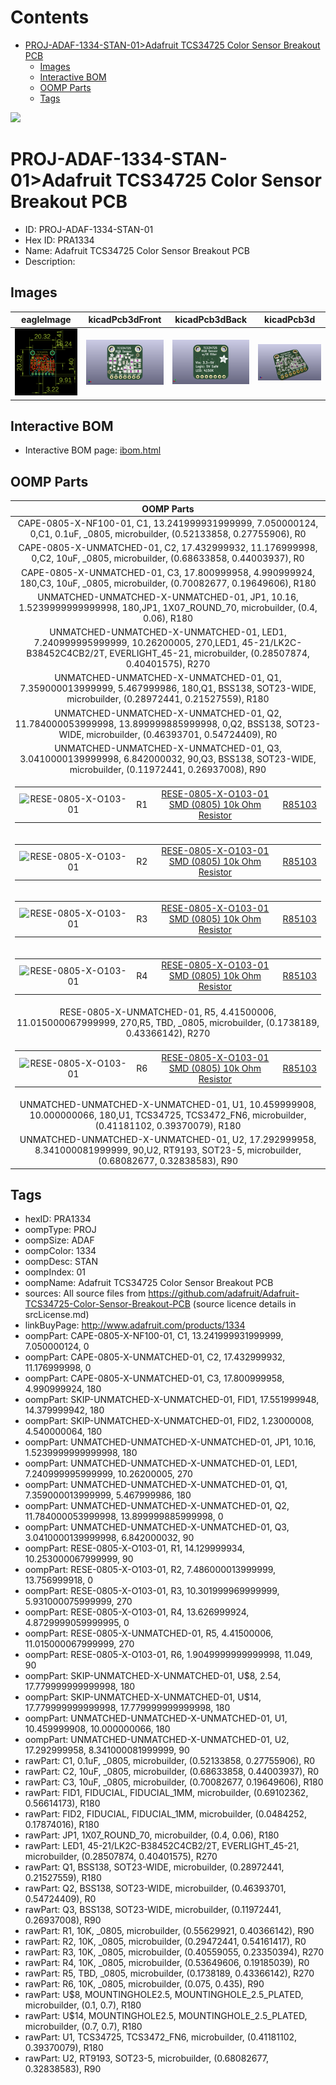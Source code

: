 



Contents
========

* [PROJ-ADAF-1334-STAN-01>Adafruit TCS34725 Color Sensor Breakout PCB](#proj-adaf-1334-stan-01adafruit-tcs34725-color-sensor-breakout-pcb)
	* [Images](#images)
	* [Interactive BOM](#interactive-bom)
	* [OOMP Parts](#oomp-parts)
	* [Tags](#tags)
  
![][im]
# PROJ-ADAF-1334-STAN-01>Adafruit TCS34725 Color Sensor Breakout PCB

- ID: PROJ-ADAF-1334-STAN-01
- Hex ID: PRA1334
- Name: Adafruit TCS34725 Color Sensor Breakout PCB
- Description: 

## Images
  
  

|eagleImage|kicadPcb3dFront|kicadPcb3dBack|kicadPcb3d|
| :---: | :---: | :---: | :---: |
|[![eagleImage](eagleImage_140.png)](eagleImage_600.png)|[![kicadPcb3dFront](kicadPcb3dFront_140.png)](kicadPcb3dFront_600.png)|[![kicadPcb3dBack](kicadPcb3dBack_140.png)](kicadPcb3dBack_600.png)|[![kicadPcb3d](kicadPcb3d_140.png)](kicadPcb3d_600.png)|

## Interactive BOM

- Interactive BOM page: [ibom.html](kicad/bom/ibom.html)

## OOMP Parts
  

|OOMP Parts|
| :---: |
|CAPE-0805-X-NF100-01, C1, 13.241999931999999, 7.050000124, 0,C1, 0.1uF, _0805, microbuilder, (0.52133858, 0.27755906), R0|
|CAPE-0805-X-UNMATCHED-01, C2, 17.432999932, 11.176999998, 0,C2, 10uF, _0805, microbuilder, (0.68633858, 0.44003937), R0|
|CAPE-0805-X-UNMATCHED-01, C3, 17.800999958, 4.990999924, 180,C3, 10uF, _0805, microbuilder, (0.70082677, 0.19649606), R180|
|UNMATCHED-UNMATCHED-X-UNMATCHED-01, JP1, 10.16, 1.5239999999999998, 180,JP1, 1X07_ROUND_70, microbuilder, (0.4, 0.06), R180|
|UNMATCHED-UNMATCHED-X-UNMATCHED-01, LED1, 7.240999995999999, 10.26200005, 270,LED1, 45-21/LK2C-B38452C4CB2/2T, EVERLIGHT_45-21, microbuilder, (0.28507874, 0.40401575), R270|
|UNMATCHED-UNMATCHED-X-UNMATCHED-01, Q1, 7.359000013999999, 5.467999986, 180,Q1, BSS138, SOT23-WIDE, microbuilder, (0.28972441, 0.21527559), R180|
|UNMATCHED-UNMATCHED-X-UNMATCHED-01, Q2, 11.784000053999998, 13.899999885999998, 0,Q2, BSS138, SOT23-WIDE, microbuilder, (0.46393701, 0.54724409), R0|
|UNMATCHED-UNMATCHED-X-UNMATCHED-01, Q3, 3.0410000139999998, 6.842000032, 90,Q3, BSS138, SOT23-WIDE, microbuilder, (0.11972441, 0.26937008), R90|
|<table><tr><td>![RESE-0805-X-O103-01](https://raw.githubusercontent.com/oomlout/oomlout_OOMP_parts/main/RESE-0805-X-O103-01/image_140.jpg)</td><td> R1</td><td>[RESE-0805-X-O103-01<br>SMD (0805) 10k Ohm Resistor](https://github.com/oomlout/oomlout_OOMP_parts/tree/main/RESE-0805-X-O103-01/)</td><td>[R85103](https://github.com/oomlout/oomlout_OOMP_parts/tree/main/RESE-0805-X-O103-01/)</td></tr></table>|
|<table><tr><td>![RESE-0805-X-O103-01](https://raw.githubusercontent.com/oomlout/oomlout_OOMP_parts/main/RESE-0805-X-O103-01/image_140.jpg)</td><td> R2</td><td>[RESE-0805-X-O103-01<br>SMD (0805) 10k Ohm Resistor](https://github.com/oomlout/oomlout_OOMP_parts/tree/main/RESE-0805-X-O103-01/)</td><td>[R85103](https://github.com/oomlout/oomlout_OOMP_parts/tree/main/RESE-0805-X-O103-01/)</td></tr></table>|
|<table><tr><td>![RESE-0805-X-O103-01](https://raw.githubusercontent.com/oomlout/oomlout_OOMP_parts/main/RESE-0805-X-O103-01/image_140.jpg)</td><td> R3</td><td>[RESE-0805-X-O103-01<br>SMD (0805) 10k Ohm Resistor](https://github.com/oomlout/oomlout_OOMP_parts/tree/main/RESE-0805-X-O103-01/)</td><td>[R85103](https://github.com/oomlout/oomlout_OOMP_parts/tree/main/RESE-0805-X-O103-01/)</td></tr></table>|
|<table><tr><td>![RESE-0805-X-O103-01](https://raw.githubusercontent.com/oomlout/oomlout_OOMP_parts/main/RESE-0805-X-O103-01/image_140.jpg)</td><td> R4</td><td>[RESE-0805-X-O103-01<br>SMD (0805) 10k Ohm Resistor](https://github.com/oomlout/oomlout_OOMP_parts/tree/main/RESE-0805-X-O103-01/)</td><td>[R85103](https://github.com/oomlout/oomlout_OOMP_parts/tree/main/RESE-0805-X-O103-01/)</td></tr></table>|
|RESE-0805-X-UNMATCHED-01, R5, 4.41500006, 11.015000067999999, 270,R5, TBD, _0805, microbuilder, (0.1738189, 0.43366142), R270|
|<table><tr><td>![RESE-0805-X-O103-01](https://raw.githubusercontent.com/oomlout/oomlout_OOMP_parts/main/RESE-0805-X-O103-01/image_140.jpg)</td><td> R6</td><td>[RESE-0805-X-O103-01<br>SMD (0805) 10k Ohm Resistor](https://github.com/oomlout/oomlout_OOMP_parts/tree/main/RESE-0805-X-O103-01/)</td><td>[R85103](https://github.com/oomlout/oomlout_OOMP_parts/tree/main/RESE-0805-X-O103-01/)</td></tr></table>|
|UNMATCHED-UNMATCHED-X-UNMATCHED-01, U1, 10.459999908, 10.000000066, 180,U1, TCS34725, TCS3472_FN6, microbuilder, (0.41181102, 0.39370079), R180|
|UNMATCHED-UNMATCHED-X-UNMATCHED-01, U2, 17.292999958, 8.341000081999999, 90,U2, RT9193, SOT23-5, microbuilder, (0.68082677, 0.32838583), R90|

## Tags

- hexID: PRA1334
- oompType: PROJ
- oompSize: ADAF
- oompColor: 1334
- oompDesc: STAN
- oompIndex: 01
- oompName: Adafruit TCS34725 Color Sensor Breakout PCB
- sources: All source files from https://github.com/adafruit/Adafruit-TCS34725-Color-Sensor-Breakout-PCB (source licence details in srcLicense.md)
- linkBuyPage: http://www.adafruit.com/products/1334
- oompPart: CAPE-0805-X-NF100-01, C1, 13.241999931999999, 7.050000124, 0
- oompPart: CAPE-0805-X-UNMATCHED-01, C2, 17.432999932, 11.176999998, 0
- oompPart: CAPE-0805-X-UNMATCHED-01, C3, 17.800999958, 4.990999924, 180
- oompPart: SKIP-UNMATCHED-X-UNMATCHED-01, FID1, 17.551999948, 14.379999942, 180
- oompPart: SKIP-UNMATCHED-X-UNMATCHED-01, FID2, 1.23000008, 4.540000064, 180
- oompPart: UNMATCHED-UNMATCHED-X-UNMATCHED-01, JP1, 10.16, 1.5239999999999998, 180
- oompPart: UNMATCHED-UNMATCHED-X-UNMATCHED-01, LED1, 7.240999995999999, 10.26200005, 270
- oompPart: UNMATCHED-UNMATCHED-X-UNMATCHED-01, Q1, 7.359000013999999, 5.467999986, 180
- oompPart: UNMATCHED-UNMATCHED-X-UNMATCHED-01, Q2, 11.784000053999998, 13.899999885999998, 0
- oompPart: UNMATCHED-UNMATCHED-X-UNMATCHED-01, Q3, 3.0410000139999998, 6.842000032, 90
- oompPart: RESE-0805-X-O103-01, R1, 14.129999934, 10.253000067999999, 90
- oompPart: RESE-0805-X-O103-01, R2, 7.486000013999999, 13.756999918, 0
- oompPart: RESE-0805-X-O103-01, R3, 10.301999969999999, 5.931000075999999, 270
- oompPart: RESE-0805-X-O103-01, R4, 13.626999924, 4.8729999059999995, 0
- oompPart: RESE-0805-X-UNMATCHED-01, R5, 4.41500006, 11.015000067999999, 270
- oompPart: RESE-0805-X-O103-01, R6, 1.9049999999999998, 11.049, 90
- oompPart: SKIP-UNMATCHED-X-UNMATCHED-01, U$8, 2.54, 17.779999999999998, 180
- oompPart: SKIP-UNMATCHED-X-UNMATCHED-01, U$14, 17.779999999999998, 17.779999999999998, 180
- oompPart: UNMATCHED-UNMATCHED-X-UNMATCHED-01, U1, 10.459999908, 10.000000066, 180
- oompPart: UNMATCHED-UNMATCHED-X-UNMATCHED-01, U2, 17.292999958, 8.341000081999999, 90
- rawPart: C1, 0.1uF, _0805, microbuilder, (0.52133858, 0.27755906), R0
- rawPart: C2, 10uF, _0805, microbuilder, (0.68633858, 0.44003937), R0
- rawPart: C3, 10uF, _0805, microbuilder, (0.70082677, 0.19649606), R180
- rawPart: FID1, FIDUCIAL, FIDUCIAL_1MM, microbuilder, (0.69102362, 0.56614173), R180
- rawPart: FID2, FIDUCIAL, FIDUCIAL_1MM, microbuilder, (0.0484252, 0.17874016), R180
- rawPart: JP1, 1X07_ROUND_70, microbuilder, (0.4, 0.06), R180
- rawPart: LED1, 45-21/LK2C-B38452C4CB2/2T, EVERLIGHT_45-21, microbuilder, (0.28507874, 0.40401575), R270
- rawPart: Q1, BSS138, SOT23-WIDE, microbuilder, (0.28972441, 0.21527559), R180
- rawPart: Q2, BSS138, SOT23-WIDE, microbuilder, (0.46393701, 0.54724409), R0
- rawPart: Q3, BSS138, SOT23-WIDE, microbuilder, (0.11972441, 0.26937008), R90
- rawPart: R1, 10K, _0805, microbuilder, (0.55629921, 0.40366142), R90
- rawPart: R2, 10K, _0805, microbuilder, (0.29472441, 0.54161417), R0
- rawPart: R3, 10K, _0805, microbuilder, (0.40559055, 0.23350394), R270
- rawPart: R4, 10K, _0805, microbuilder, (0.53649606, 0.19185039), R0
- rawPart: R5, TBD, _0805, microbuilder, (0.1738189, 0.43366142), R270
- rawPart: R6, 10K, _0805, microbuilder, (0.075, 0.435), R90
- rawPart: U$8, MOUNTINGHOLE2.5, MOUNTINGHOLE_2.5_PLATED, microbuilder, (0.1, 0.7), R180
- rawPart: U$14, MOUNTINGHOLE2.5, MOUNTINGHOLE_2.5_PLATED, microbuilder, (0.7, 0.7), R180
- rawPart: U1, TCS34725, TCS3472_FN6, microbuilder, (0.41181102, 0.39370079), R180
- rawPart: U2, RT9193, SOT23-5, microbuilder, (0.68082677, 0.32838583), R90



[im]: kicadPcb3d_450.png
